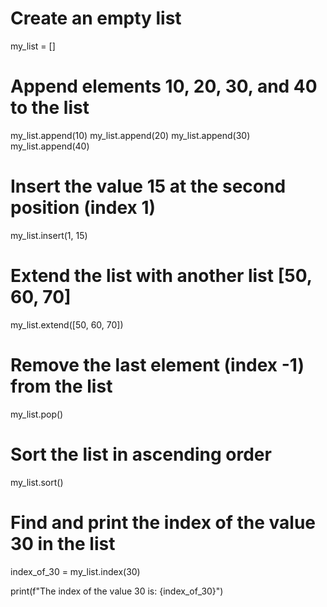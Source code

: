 # Create an empty list
my_list = []

# Append elements 10, 20, 30, and 40 to the list
my_list.append(10)
my_list.append(20)
my_list.append(30)
my_list.append(40)

# Insert the value 15 at the second position (index 1)
my_list.insert(1, 15)

# Extend the list with another list [50, 60, 70]
my_list.extend([50, 60, 70])

# Remove the last element (index -1) from the list
my_list.pop()

# Sort the list in ascending order
my_list.sort()

# Find and print the index of the value 30 in the list
index_of_30 = my_list.index(30)

print(f"The index of the value 30 is: {index_of_30}")
